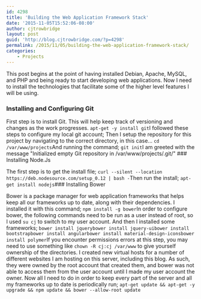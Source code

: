 ```yaml
---
id: 4298
title: 'Building the Web Application Framework Stack'
date: '2015-11-05T15:52:06-08:00'
author: cjtrowbridge
layout: post
guid: 'http://blog.cjtrowbridge.com/?p=4298'
permalink: /2015/11/05/building-the-web-application-framework-stack/
categories:
    - Projects
---
```


This post begins at the point of having installed Debian, Apache, MySQL, and PHP and being ready to start developing web applications. Now I need to install the technologies that facilitate some of the higher level features I will be using.

### Installing and Configuring Git

First step is to install Git. This will help keep track of versioning and changes as the work progresses. `apt-get -y install git`I followed these steps to configure my local git account; <codegit chris.j.trowbridge="" config="" git="" trowbridge="" user.email="" user.name="">Then I setup the repository for this project by navigating to the correct directory, in this case... `cd /var/www/projects`And running the command; `git init`I am greeted with the message "Initialized empty Git repository in /var/www/projects/.git/" ### Installing Node.Js

The first step is to get the install file; `curl --silent --location https://deb.nodesource.com/setup_0.12 | bash -`Then run the install; `apt-get install nodejs`### Installing Bower

Bower is a package manager for web application frameworks that helps keep all our frameworks up to date, along with their dependencies. I installed it with this command; `npm install -g bower`In order to configure bower, the following commands need to be run as a user instead of root, so I used `su cj` to switch to my user account. And then I installed some frameworks; `bower install jquerybower install jquery-uibower install bootstrapbower install angularbower install material-design-iconsbower install polymer`If you encounter permissions errors at this step, you may need to use something like `chown -R cj:cj /var/www` to give yourself ownership of the directories. I created new virtual hosts for a number of different websites I am hosting on this server, including this blog. As such, they were owned by the root account that created them, and bower was not able to access them from the user account until I made my user account the owner. Now all I need to do in order to keep every part of the server and all my frameworks up to date is periodically run; `apt-get update && apt-get -y upgrade && npm update && bower --allow-root update`</codegit>